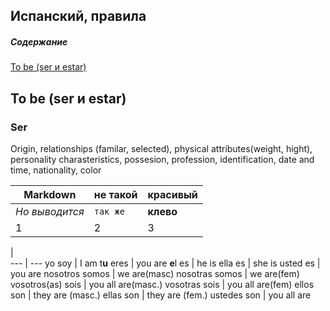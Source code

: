 Испанский, правила
---------------------

##### Содержание  
[To be (ser и estar)](#tobe)

<a name="tobe"><h2>To be (ser и estar)</h2></a>
### Ser
Origin, relationships (familar, selected), physical attributes(weight, hight), personality charasteristics, possesion, profession, identification, date and time, nationality, color

Markdown | не такой | красивый
--- | --- | ---
*Но выводится* | `так же` | **клево**
1 | 2 | 3



  |  
--- | ---
yo soy | I am
t**u** eres | you are
**e**l es | he is
ella es | she is
usted es | you are
nosotros somos | we are(masc)
nosotras somos | we are(fem)
vosotros(as) sois | you all are(masc.)
vosotras sois | you all are(fem)
ellos son | they are (masc.)
ellas son | they are (fem.)
ustedes son | you all are


